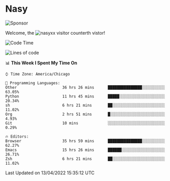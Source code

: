 # Nasy

<!--
<p align="center">
<img height="200" src="https://github-readme-stats.vercel.app/api?username=nasyxx&count_private=true&show_icons=true&theme=dracula&include_all_commits=true"/>
<img height="200" src="https://github-readme-stats.vercel.app/api/top-langs/?username=nasyxx&theme=dracula&hide=html,jupyter+notebook&count_private=true&show_icons=true"/>
</p>

  
----------------
-->

![Sponsor](https://img.shields.io/static/v1.svg?label=Sponsor&message=%E2%9D%A4&logo=GitHub&style=flat&color=pink)
 
Welcome, the ![nasyxx visitor counter](https://count.getloli.com/get/@nasyxx?theme=rule34)th vistor!
 
<!--START_SECTION:waka-->
![Code Time](http://img.shields.io/badge/Code%20Time-2%2C226%20hrs%2054%20mins-blue)

![Lines of code](https://img.shields.io/badge/From%20Hello%20World%20I%27ve%20Written-5%20Million%20lines%20of%20code-blue)

📊 **This Week I Spent My Time On** 

```text
⌚︎ Time Zone: America/Chicago

💬 Programming Languages: 
Other                    36 hrs 26 mins      ███████████████░░░░░░░░░░   63.05% 
Python                   11 hrs 45 mins      █████░░░░░░░░░░░░░░░░░░░░   20.34% 
sh                       6 hrs 21 mins       ██░░░░░░░░░░░░░░░░░░░░░░░   11.02% 
Org                      2 hrs 51 mins       █░░░░░░░░░░░░░░░░░░░░░░░░   4.93% 
Git                      10 mins             ░░░░░░░░░░░░░░░░░░░░░░░░░   0.29%

🔥 Editors: 
Browser                  35 hrs 59 mins      ███████████████░░░░░░░░░░   62.27% 
Emacs                    15 hrs 26 mins      ██████░░░░░░░░░░░░░░░░░░░   26.71% 
Zsh                      6 hrs 21 mins       ██░░░░░░░░░░░░░░░░░░░░░░░   11.02%

```


 Last Updated on 13/04/2022 15:35:12 UTC
<!--END_SECTION:waka-->

<!-- ![visitors](https://visitor-badge.laobi.icu/badge?page_id=nasyxx.nasyxx) -->
